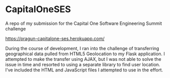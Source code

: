 # CapitalOneSES
A repo of my submission for the Capital One Software Engineering Summit challenge

https://pragun-capitalone-ses.herokuapp.com/

During the course of development, I ran into the challenge of transferring geographical data pulled from HTML5 Geolocation
to my Flask application. I attempted to make the transfer using AJAX, but I was not able to solve the
issue in time and resorted to using a separate library to find user location. I've included the HTML and JavaScript files I attempted
to use in the effort. 
